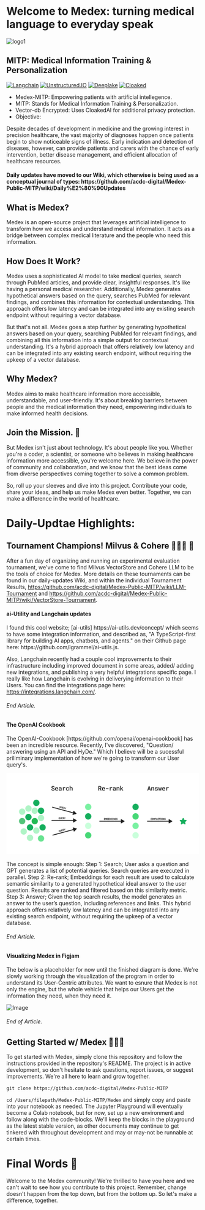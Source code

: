 

# Welcome to Medex: turning medical language to everyday speak  

![logo1](https://github.com/acdc-digital/Medex-Public-MITP/blob/main/Medex/Assets/Group%203.png)<h2>MITP: Medical Information Training & Personalization</h2>

[![Langchain](https://img.shields.io/badge/powered%20by-Langchain-GreenYellow)](https://github.com/langchain-ai/langchain) [![Unstructured.IO](https://img.shields.io/badge/Unstructured.io-blue)](https://github.com/Unstructured-IO/unstructured) [![Deeplake](https://img.shields.io/badge/Deep%20Lake%20-ff5a1f.svg)](https://github.com/activeloopai/deeplake) [![Cloaked](https://img.shields.io/badge/CloakedAI-maroon)](https://ironcorelabs.com/products/cloaked-ai/)

* Medex-MITP: Empowering patients with artificial intellegence. 
* MITP: Stands for Medical Information Training & Personalization.
* Vector-db Encrypted: Uses CloakedAI for additional privacy protection.
* Objective: 

Despite decades of development in medicine and the growing interest in precision healthcare, 
the vast majority of diagnoses happen once patients begin to show noticeable signs of illness. Early 
indication and detection of diseases, however, can provide patients and carers with the chance of early 
intervention, better disease management, and efficient allocation of healthcare resources.


<h4>Daily updates have moved to our Wiki, which otherwise is being used as a conceptual journal of types: https://github.com/acdc-digital/Medex-Public-MITP/wiki/Daily%E2%80%90Updates</h4>

<h2>What is Medex?</h2>
  
Medex is an open-source project that leverages artificial intelligence to transform how we access and understand medical information. It acts as a bridge between complex medical literature and the people who need this information.

<h2>How Does It Work?</h2>

Medex uses a sophisticated AI model to take medical queries, search through PubMed articles, and provide clear, insightful responses. It's like having a personal medical researcher. Additionally, Medex generates hypothetical answers based on the query, searches PubMed for relevant findings, and combines this information for contextual understanding. This approach offers low latency and can be integrated into any existing search endpoint without requiring a vector database.

But that's not all. Medex goes a step further by generating hypothetical answers based on your query, searching PubMed for relevant findings, and combining all this information into a simple output for contextual understanding. It's a hybrid approach that offers relatively low latency and can be integrated into any existing search endpoint, without requiring the upkeep of a vector database.

<h2>Why Medex?</h2>

Medex aims to make healthcare information more accessible, understandable, and user-friendly. It's about breaking barriers between people and the medical information they need, empowering individuals to make informed health decisions.

<h2>Join the Mission. 🤝</h2>

But Medex isn't just about technology. It's about people like you. Whether you're a coder, a scientist, or someone who believes in making healthcare information more accessible, you're welcome here. We believe in the power of community and collaboration, and we know that the best ideas come from diverse perspectives coming together to solve a common problem.

So, roll up your sleeves and dive into this project. Contribute your code, share your ideas, and help us make Medex even better. Together, we can make a difference in the world of healthcare.

<h1>Daily-Updtae Highlights:</h1>
<h2> Tournament Champions! Milvus & Cohere 🧑🏼‍🚀 🚀 </h2>

After a fun day of organizing and running an experimental evaluation tournament, we've come to find Milvus VectorStore and Cohere LLM to be the tools of choice for Medex. More details on these tournaments can be found in our daily-updates Wiki, and within the individual Tournament Results, https://github.com/acdc-digital/Medex-Public-MITP/wiki/LLM-Tournament and https://github.com/acdc-digital/Medex-Public-MITP/wiki/VectorStore-Tournament. 

<h4>ai-Utility and Langchain updates</h4>
I found this cool website; [ai-utils] https://ai-utils.dev/concept/ which seems to have some integration information, and described as, "A TypeScript-first library for building AI apps, chatbots, and agents." on their Github page here: https://github.com/lgrammel/ai-utils.js. 

Also, Langchain recently had a couple cool improvements to their infrastructure including improved document in some areas, added/ adding new integrations, and publishing a very helpful integrations specific page. I really like how Langchain is evolving in deliverying information to their Users. You can find the integrations page here: https://integrations.langchain.com/.
<h6>End Article.</h6>

<h4>The OpenAI Cookbook</h4>
The OpenAI-Cookbook [https://github.com/openai/openai-cookbook] has been an incredible resource. Recently, I've discovered, "Question/ answering using an API and HyDe." Which I believe will be a sucessful priliminary implementation  of how we're going to transform our User query's. 


![image](Medex/Assets/search_rerank_answer.png)

The concept is simple enough: Step 1: Search; User asks a question and GPT generates a list of potential queries. Search queries are executed in parallel. Step 2: Re-rank; Embeddings for each result are used to calculate semantic similarity to a generated hypothetical ideal answer to the user question. Results are ranked and filtered based on this similarity metric.
Step 3: Answer; Given the top search results, the model generates an answer to the user’s question, including references and links.
This hybrid approach offers relatively low latency and can be integrated into any existing search endpoint, without requiring the upkeep of a vector database.
<h6>End Article.</h6>

<h4>Visualizing Medex in Figjam</h4>
The below is a placeholder for now until the finished diagram is done. We're slowly working through the visualization of the program in order to understand its User-Centric attributes. We want to esnure that Medex is not only the engine, but the whole vehicle that helps our Users get the information they need, when they need it. 

![Image](https://github.com/acdc-digital/Medex-Public-MITP/blob/main/Medex/Assets/Medex-Comms_Flow5.png)
<h6>End of Article.</h6>

<h2>Getting Started w/ Medex 🚀🚀🚀</h2> 

To get started with Medex, simply clone this repository and follow the instructions provided in the repository's README. The project is in active development, so don't hesitate to ask questions, report issues, or suggest improvements. We're all here to learn and grow together.

```
git clone https://github.com/acdc-digital/Medex-Public-MITP  
```
```cd /Users/filepath/Medex-Public-MITP/Medex```  and simply copy and paste into your notebook as needed. The Jupyter Playground will eventually become a Colab notebook, but for now, set up a new environment and follow along with the code-blocks. We'll keep the blocks in the playground as the latest stable version, as other documents may continue to get tinkered with throughout development and may or may-not be runnable at certain times. 

<h1>Final Words 🎉</h1>

Welcome to the Medex community! We're thrilled to have you here and we can't wait to see how you contribute to this project. Remember, change doesn't happen from the top down, but from the bottom up. So let's make a difference, together.
